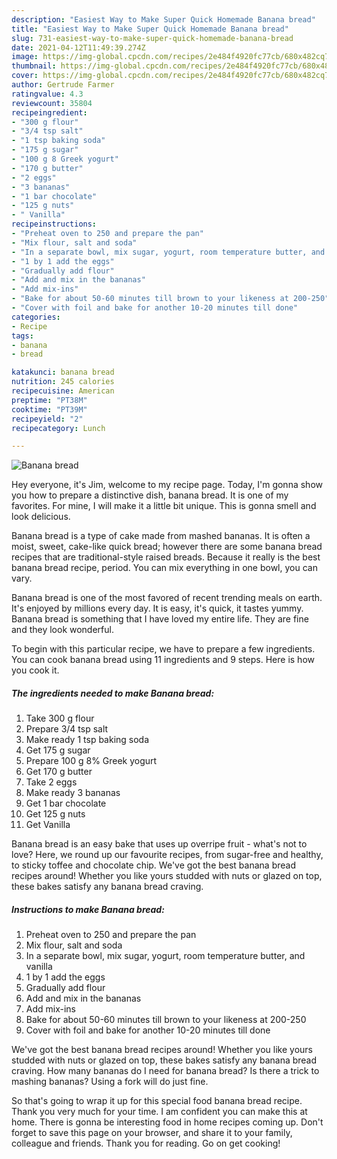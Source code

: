 ```yaml
---
description: "Easiest Way to Make Super Quick Homemade Banana bread"
title: "Easiest Way to Make Super Quick Homemade Banana bread"
slug: 731-easiest-way-to-make-super-quick-homemade-banana-bread
date: 2021-04-12T11:49:39.274Z
image: https://img-global.cpcdn.com/recipes/2e484f4920fc77cb/680x482cq70/banana-bread-recipe-main-photo.jpg
thumbnail: https://img-global.cpcdn.com/recipes/2e484f4920fc77cb/680x482cq70/banana-bread-recipe-main-photo.jpg
cover: https://img-global.cpcdn.com/recipes/2e484f4920fc77cb/680x482cq70/banana-bread-recipe-main-photo.jpg
author: Gertrude Farmer
ratingvalue: 4.3
reviewcount: 35804
recipeingredient:
- "300 g flour"
- "3/4 tsp salt"
- "1 tsp baking soda"
- "175 g sugar"
- "100 g 8 Greek yogurt"
- "170 g butter"
- "2 eggs"
- "3 bananas"
- "1 bar chocolate"
- "125 g nuts"
- " Vanilla"
recipeinstructions:
- "Preheat oven to 250 and prepare the pan"
- "Mix flour, salt and soda"
- "In a separate bowl, mix sugar, yogurt, room temperature butter, and vanilla"
- "1 by 1 add the eggs"
- "Gradually add flour"
- "Add and mix in the bananas"
- "Add mix-ins"
- "Bake for about 50-60 minutes till brown to your likeness at 200-250"
- "Cover with foil and bake for another 10-20 minutes till done"
categories:
- Recipe
tags:
- banana
- bread

katakunci: banana bread 
nutrition: 245 calories
recipecuisine: American
preptime: "PT38M"
cooktime: "PT39M"
recipeyield: "2"
recipecategory: Lunch

---
```



![Banana bread](https://img-global.cpcdn.com/recipes/2e484f4920fc77cb/680x482cq70/banana-bread-recipe-main-photo.jpg)

Hey everyone, it's Jim, welcome to my recipe page. Today, I'm gonna show you how to prepare a distinctive dish, banana bread. It is one of my favorites. For mine, I will make it a little bit unique. This is gonna smell and look delicious.

Banana bread is a type of cake made from mashed bananas. It is often a moist, sweet, cake-like quick bread; however there are some banana bread recipes that are traditional-style raised breads. Because it really is the best banana bread recipe, period. You can mix everything in one bowl, you can vary.

Banana bread is one of the most favored of recent trending meals on earth. It's enjoyed by millions every day. It is easy, it's quick, it tastes yummy. Banana bread is something that I have loved my entire life. They are fine and they look wonderful.


To begin with this particular recipe, we have to prepare a few ingredients. You can cook banana bread using 11 ingredients and 9 steps. Here is how you cook it.

<!--inarticleads1-->

##### The ingredients needed to make Banana bread:

1. Take 300 g flour
1. Prepare 3/4 tsp salt
1. Make ready 1 tsp baking soda
1. Get 175 g sugar
1. Prepare 100 g 8% Greek yogurt
1. Get 170 g butter
1. Take 2 eggs
1. Make ready 3 bananas
1. Get 1 bar chocolate
1. Get 125 g nuts
1. Get  Vanilla


Banana bread is an easy bake that uses up overripe fruit - what&#39;s not to love? Here, we round up our favourite recipes, from sugar-free and healthy, to sticky toffee and chocolate chip. We&#39;ve got the best banana bread recipes around! Whether you like yours studded with nuts or glazed on top, these bakes satisfy any banana bread craving. 

<!--inarticleads2-->

##### Instructions to make Banana bread:

1. Preheat oven to 250 and prepare the pan
1. Mix flour, salt and soda
1. In a separate bowl, mix sugar, yogurt, room temperature butter, and vanilla
1. 1 by 1 add the eggs
1. Gradually add flour
1. Add and mix in the bananas
1. Add mix-ins
1. Bake for about 50-60 minutes till brown to your likeness at 200-250
1. Cover with foil and bake for another 10-20 minutes till done


We&#39;ve got the best banana bread recipes around! Whether you like yours studded with nuts or glazed on top, these bakes satisfy any banana bread craving. How many bananas do I need for banana bread? Is there a trick to mashing bananas? Using a fork will do just fine. 

So that's going to wrap it up for this special food banana bread recipe. Thank you very much for your time. I am confident you can make this at home. There is gonna be interesting food in home recipes coming up. Don't forget to save this page on your browser, and share it to your family, colleague and friends. Thank you for reading. Go on get cooking!
